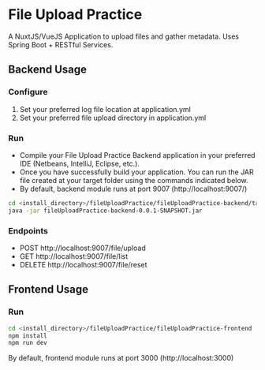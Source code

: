 # File Upload Practice

A NuxtJS/VueJS Application to upload files and gather metadata. Uses Spring Boot + RESTful Services.

## Backend Usage
### Configure

1. Set your preferred log file location at application.yml
2. Set your preferred file upload directory in application.yml

### Run

- Compile your File Upload Practice Backend application in your preferred IDE (Netbeans, IntelliJ, Eclipse, etc.). 
- Once you have successfully build your application. You can run the JAR file created at your target folder using the commands indicated below.
- By default, backend module runs at port 9007 (http://localhost:9007/)

```sh
cd <install_directory>/fileUploadPractice/fileUploadPractice-backend/target
java -jar fileUploadPractice-backend-0.0.1-SNAPSHOT.jar
```

### Endpoints

- POST http://localhost:9007/file/upload
- GET http://localhost:9007/file/list
- DELETE http://localhost:9007/file/reset

## Frontend Usage
### Run

```sh
cd <install_directory>/fileUploadPractice/fileUploadPractice-frontend
npm install
npm run dev
```

By default, frontend module runs at port 3000 (http://localhost:3000)
